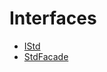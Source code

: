 # Interfaces

<!-- START_INDEX -->
- [IStd](./IStd.sol/interface.IStd.md)
- [StdFacade](./StdFacade.sol/contract.StdFacade.md)

<!-- END_INDEX -->
